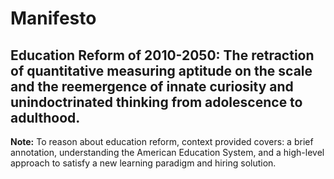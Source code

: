 # Manifesto

## Education Reform of 2010-2050: The retraction of quantitative measuring aptitude on the scale and the reemergence of innate curiosity and unindoctrinated thinking from adolescence to adulthood.

**Note:** To reason about education reform, context provided covers: a brief
annotation, understanding the American Education System, and a high-level
approach to satisfy a new learning paradigm and hiring solution.

<!-- The purpose of this manifesto is to seek understanding through unconventional
means; an honest approach to unbiasing qualitative data by means of
transparently insighting public opinion.

This document is undoctored and maintained only to retain readability through
structure.

Peers have the ability to read and write, but not edit. The more the document is
shared, the less biased the document becomes. -->

